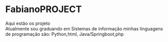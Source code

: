 # FabianoPROJECT
Aqui estão os projeto  
Atualmente sou graduando em Sistemas de informação
minhas  linguagens de programação são:
Python,html,  Java/Springboot,php

